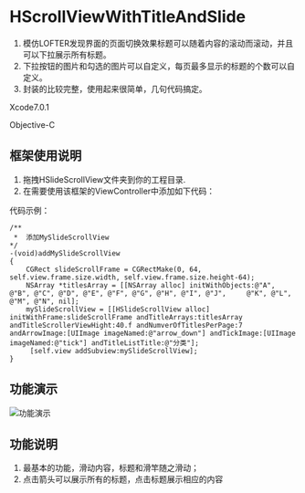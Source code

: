 # HScrollViewWithTitleAndSlide
1. 模仿LOFTER发现界面的页面切换效果标题可以随着内容的滚动而滚动，并且可以下拉展示所有标题。
2. 下拉按钮的图片和勾选的图片可以自定义，每页最多显示的标题的个数可以自定义。
3. 封装的比较完整，使用起来很简单，几句代码搞定。


Xcode7.0.1


Objective-C


## 框架使用说明


1. 拖拽HSlideScrollView文件夹到你的工程目录.
2. 在需要使用该框架的ViewController中添加如下代码：

代码示例：

    /**
     *  添加MySlideScrollView
    */
    -(void)addMySlideScrollView
    {
        CGRect slideScrollFrame = CGRectMake(0, 64, self.view.frame.size.width, self.view.frame.size.height-64);
        NSArray *titlesArray = [[NSArray alloc] initWithObjects:@"A", @"B", @"C", @"D", @"E", @"F", @"G", @"H", @"I", @"J",     @"K", @"L", @"M", @"N", nil];
        mySlideScrollView = [[HSlideScrollView alloc] initWithFrame:slideScrollFrame andTitleArrays:titlesArray     andTitleScrollerViewHight:40.f andNumverOfTitlesPerPage:7 andArrowImage:[UIImage imageNamed:@"arrow_down"] andTickImage:[UIImage         imageNamed:@"tick"] andTitleListTitle:@"分类"];
         [self.view addSubview:mySlideScrollView];
    }


## 功能演示
![功能演示](http://7xlt6k.com1.z0.glb.clouddn.com/SlideScrollView.gif)


## 功能说明


1. 最基本的功能，滑动内容，标题和滑竿随之滑动；
2. 点击箭头可以展示所有的标题，点击标题展示相应的内容
